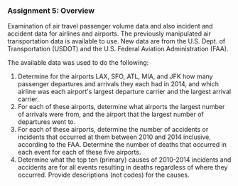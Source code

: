 ### Assignment 5: Overview
Examination of air travel passenger volume data and also incident and accident data for airlines and airports. 
The previously manipulated air transportation data is available to use. New data are from the U.S. Dept. of Transportation (USDOT) and the U.S. Federal Aviation Administration (FAA).

The available data was used to do the following:

1. Determine for the airports LAX, SFO, ATL, MIA, and JFK how many passenger departures and arrivals they each had in 2014, and which airline was each airport's largest departure carrier and the largest arrival carrier.
2. For each of these airports, determine what airports the largest number of arrivals were from, and the airport that the largest number of departures went to.
3. For each of these airports, determine the number of accidents or incidents that occurred at them between 2010 and 2014 inclusive, according to the FAA. Determine the number of deaths that occurred in each event for each of these five airports.
4. Determine what the top ten (primary) causes of 2010-2014 incidents and accidents are for all events resulting in deaths regardless of where they occurred. Provide descriptions (not codes) for the causes.

